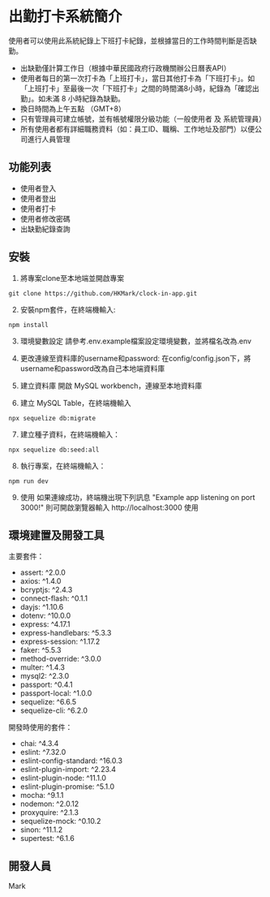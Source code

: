 # 出勤打卡系統簡介
使用者可以使用此系統紀錄上下班打卡紀錄，並根據當日的工作時間判斷是否缺勤。
- 出缺勤僅計算工作日（根據中華民國政府行政機關辦公日曆表API）
- 使用者每日的第一次打卡為「上班打卡」，當日其他打卡為「下班打卡」。如「上班打卡」至最後一次「下班打卡」之間的時間滿8小時，紀錄為「確認出勤」。如未滿 8 小時紀錄為缺勤。
- 換日時間為上午五點 （GMT+8）
- 只有管理員可建立帳號，並有帳號權限分級功能（一般使用者 及 系統管理員）
- 所有使用者都有詳細職務資料（如：員工ID、職稱、工作地址及部門）以便公司進行人員管理

## 功能列表
* 使用者登入
* 使用者登出
* 使用者打卡
* 使用者修改密碼
* 出缺勤紀錄查詢

## 安裝

1. 將專案clone至本地端並開啟專案

```
git clone https://github.com/HKMark/clock-in-app.git
```

2. 安裝npm套件，在終端機輸入:

```
npm install
```

3. 環境變數設定 請參考.env.example檔案設定環境變數，並將檔名改為.env

4. 更改連線至資料庫的username和password: 在config/config.json下，將username和password改為自己本地端資料庫

5. 建立資料庫 開啟 MySQL workbench，連線至本地資料庫

6. 建立 MySQL Table，在終端機輸入

```
npx sequelize db:migrate 
```

7. 建立種子資料，在終端機輸入：

```
npx sequelize db:seed:all
```

8. 執行專案，在終端機輸入：

```
npm run dev
```

9. 使用 如果連線成功，終端機出現下列訊息 "Example app listening on port 3000!" 則可開啟瀏覽器輸入 http://localhost:3000 使用


## 環境建置及開發工具
主要套件：

- assert: ^2.0.0
- axios: ^1.4.0
- bcryptjs: ^2.4.3
- connect-flash: ^0.1.1
- dayjs: ^1.10.6
- dotenv: ^10.0.0
- express: ^4.17.1
- express-handlebars: ^5.3.3
- express-session: ^1.17.2
- faker: ^5.5.3
- method-override: ^3.0.0
- multer: ^1.4.3
- mysql2: ^2.3.0
- passport: ^0.4.1
- passport-local: ^1.0.0
- sequelize: ^6.6.5
- sequelize-cli: ^6.2.0

開發時使用的套件：

- chai: ^4.3.4
- eslint: ^7.32.0
- eslint-config-standard: ^16.0.3
- eslint-plugin-import: ^2.23.4
- eslint-plugin-node: ^11.1.0
- eslint-plugin-promise: ^5.1.0
- mocha: ^9.1.1
- nodemon: ^2.0.12
- proxyquire: ^2.1.3
- sequelize-mock: ^0.10.2
- sinon: ^11.1.2
- supertest: ^6.1.6

## 開發人員
Mark
